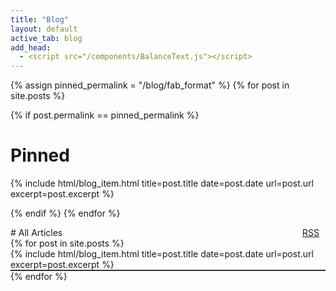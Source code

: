 ```yaml
---
title: "Blog"
layout: default
active_tab: blog
add_head:
  - <script src="/components/BalanceText.js"></script>
---
```



<!-- Pinned -->
{% assign pinned_permalink = "/blog/fab_format" %}
{% for post in site.posts %}
  <!-- Can't use find filter (Jekyll 4.1.0) because Github uses Jekyll 3.9.3 -->
  {% if post.permalink == pinned_permalink %}
# Pinned<i class="fa-solid fa-thumbtack fa-2xs" style="rotate: 45deg; margin-left: 10px;"></i>

<div markdown="0">
  {% include html/blog_item.html
    title=post.title
    date=post.date
    url=post.url
    excerpt=post.excerpt  %}
</div>

  {% endif %}
{% endfor %}


<div style="display: flex; justify-content: space-between; align-items: center;">
# All Articles

<a class="v-align" href="/blog.rss">
  RSS<i class="fa-solid fa-square-rss fa-2x" style="color: #f69537; margin-left: 10px;"></i>
</a>

</div>

<ul style="list-style: none; padding: 0; margin: 0;">
  {% for post in site.posts %}
    <li style="border-bottom: 2px solid #333">
      {% include html/blog_item.html
					title=post.title
					date=post.date
					url=post.url
					excerpt=post.excerpt  %}
    </li>
  {% endfor %}
</ul>
